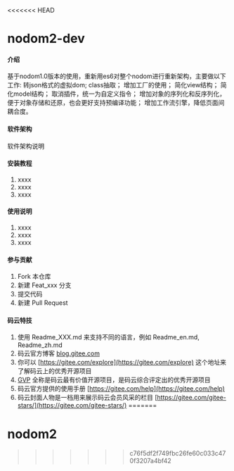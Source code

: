 <<<<<<< HEAD
# nodom2-dev

#### 介绍
基于nodom1.0版本的使用，重新用es6对整个nodom进行重新架构，主要做以下工作:
转json格式的虚拟dom;
class抽取；
增加工厂的使用；
简化view结构；
简化model结构；
取消插件，统一为自定义指令；
增加对象的序列化和反序列化，便于对象存储和还原，也会更好支持预编译功能；
增加工作流引擎，降低页面间耦合度。

#### 软件架构
软件架构说明


#### 安装教程

1. xxxx
2. xxxx
3. xxxx

#### 使用说明

1. xxxx
2. xxxx
3. xxxx

#### 参与贡献

1. Fork 本仓库
2. 新建 Feat_xxx 分支
3. 提交代码
4. 新建 Pull Request


#### 码云特技

1. 使用 Readme\_XXX.md 来支持不同的语言，例如 Readme\_en.md, Readme\_zh.md
2. 码云官方博客 [blog.gitee.com](https://blog.gitee.com)
3. 你可以 [https://gitee.com/explore](https://gitee.com/explore) 这个地址来了解码云上的优秀开源项目
4. [GVP](https://gitee.com/gvp) 全称是码云最有价值开源项目，是码云综合评定出的优秀开源项目
5. 码云官方提供的使用手册 [https://gitee.com/help](https://gitee.com/help)
6. 码云封面人物是一档用来展示码云会员风采的栏目 [https://gitee.com/gitee-stars/](https://gitee.com/gitee-stars/)
=======
# nodom2
>>>>>>> c76f5df2f749fbc26fe60c033c470f3207a4bf42
